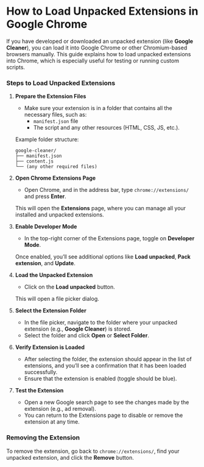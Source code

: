 # How to Load Unpacked Extensions in Google Chrome

If you have developed or downloaded an unpacked extension (like **Google Cleaner**), you can load it into Google Chrome or other Chromium-based browsers manually. This guide explains how to load unpacked extensions into Chrome, which is especially useful for testing or running custom scripts.

### Steps to Load Unpacked Extensions

1. **Prepare the Extension Files**
   - Make sure your extension is in a folder that contains all the necessary files, such as:
     - `manifest.json` file
     - The script and any other resources (HTML, CSS, JS, etc.).

   Example folder structure:
   ```
   google-cleaner/
   ├── manifest.json
   ├── content.js
   └── (any other required files)
   ```

2. **Open Chrome Extensions Page**
   - Open Chrome, and in the address bar, type `chrome://extensions/` and press **Enter**.
   
   This will open the **Extensions** page, where you can manage all your installed and unpacked extensions.

3. **Enable Developer Mode**
   - In the top-right corner of the Extensions page, toggle on **Developer Mode**.
   
   Once enabled, you’ll see additional options like **Load unpacked**, **Pack extension**, and **Update**.

4. **Load the Unpacked Extension**
   - Click on the **Load unpacked** button.
   
   This will open a file picker dialog.

5. **Select the Extension Folder**
   - In the file picker, navigate to the folder where your unpacked extension (e.g., **Google Cleaner**) is stored.
   - Select the folder and click **Open** or **Select Folder**.

6. **Verify Extension is Loaded**
   - After selecting the folder, the extension should appear in the list of extensions, and you’ll see a confirmation that it has been loaded successfully.
   - Ensure that the extension is enabled (toggle should be blue).

7. **Test the Extension**
   - Open a new Google search page to see the changes made by the extension (e.g., ad removal).
   - You can return to the Extensions page to disable or remove the extension at any time.

### Removing the Extension
To remove the extension, go back to `chrome://extensions/`, find your unpacked extension, and click the **Remove** button.

